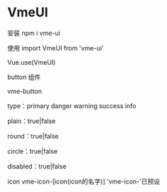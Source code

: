 # VmeUI

安装 npm i vme-ui

使用
import VmeUI from 'vme-ui'

Vue.use(VmeUI)

button 组件

vme-button

type：primary danger warning success info

plain：true|false

round：true|false

circle：true|false

disabled：true|false

icon vme-icon-[icon(icon的名字)] 'vme-icon-'已预设
